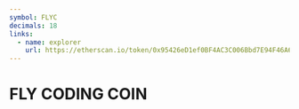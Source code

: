 ```yaml
---
symbol: FLYC
decimals: 18
links:
  - name: explorer
    url: https://etherscan.io/token/0x95426eD1ef0BF4AC3C006Bbd7E94F46A672dA95a
---
```


# FLY CODING COIN
